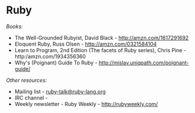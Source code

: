 Ruby
====

*Books:*

- The Well-Grounded Rubyist, David Black - http://amzn.com/1617291692
- Eloquent Ruby, Russ Olsen - http://amzn.com/0321584104
- Learn to Program, 2nd Edition (The facets of Ruby series), Chris Pine - http:/amzn.com/1934356360
- Why's (Poignant) Guide To Ruby - http://mislav.uniqpath.com/poignant-guide/

*Other resources:*

- Mailing list - ruby-talk@ruby-lang.org
- IRC channel -
- Weekly newsletter - Ruby Weekly - http://rubyweekly.com/
